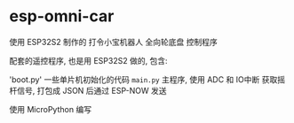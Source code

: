 # esp-omni-car 

使用 ESP32S2 制作的 打令小宝机器人 全向轮底盘 控制程序 

配套的遥控程序, 也是用 ESP32S2 做的, 包含:

'boot.py' 一些单片机初始化的代码
`main.py` 主程序, 使用 ADC 和 IO中断 获取摇杆信号, 打包成 JSON 后通过 ESP-NOW 发送

使用 MicroPython 编写
